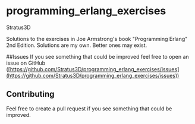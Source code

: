 programming_erlang_exercises
============================

Stratus3D

Solutions to the exercises in Joe Armstrong's book "Programming Erlang" 2nd Edition. Solutions are my own. Better ones may exist.

##Issues
If you see something that could be improved feel free to open an issue on GitHub ([https://github.com/Stratus3D/programming_erlang_exercises/issues](https://github.com/Stratus3D/programming_erlang_exercises/issues))

## Contributing
Feel free to create a pull request if you see something that could be improved.
